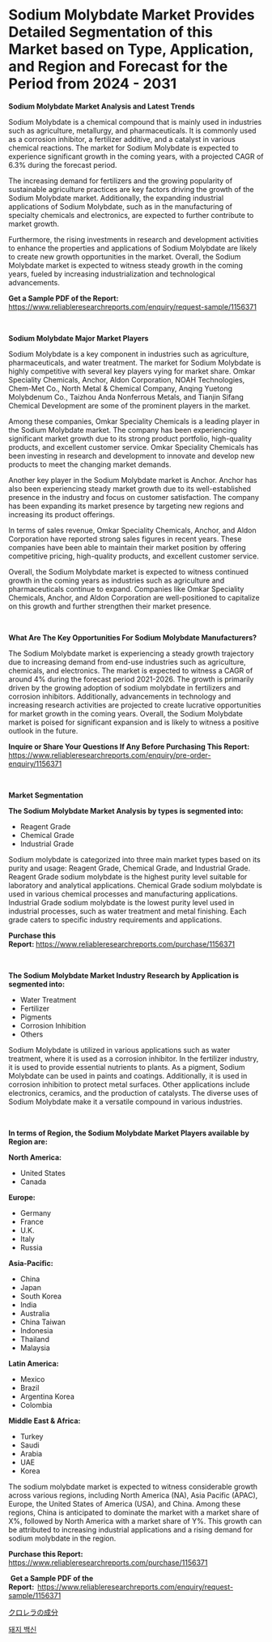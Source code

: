 <p><h1>Sodium Molybdate Market Provides Detailed Segmentation of this Market based on Type, Application, and Region and Forecast for the Period from 2024 - 2031</h1></p><p><strong>Sodium Molybdate Market Analysis and Latest Trends</strong></p>
<p><p>Sodium Molybdate is a chemical compound that is mainly used in industries such as agriculture, metallurgy, and pharmaceuticals. It is commonly used as a corrosion inhibitor, a fertilizer additive, and a catalyst in various chemical reactions. The market for Sodium Molybdate is expected to experience significant growth in the coming years, with a projected CAGR of 6.3% during the forecast period. </p><p>The increasing demand for fertilizers and the growing popularity of sustainable agriculture practices are key factors driving the growth of the Sodium Molybdate market. Additionally, the expanding industrial applications of Sodium Molybdate, such as in the manufacturing of specialty chemicals and electronics, are expected to further contribute to market growth.</p><p>Furthermore, the rising investments in research and development activities to enhance the properties and applications of Sodium Molybdate are likely to create new growth opportunities in the market. Overall, the Sodium Molybdate market is expected to witness steady growth in the coming years, fueled by increasing industrialization and technological advancements.</p></p>
<p><strong>Get a Sample PDF of the Report:&nbsp;</strong> <a href="https://www.reliableresearchreports.com/enquiry/request-sample/1156371">https://www.reliableresearchreports.com/enquiry/request-sample/1156371</a></p>
<p>&nbsp;</p>
<p><strong>Sodium Molybdate Major Market Players</strong></p>
<p><p>Sodium Molybdate is a key component in industries such as agriculture, pharmaceuticals, and water treatment. The market for Sodium Molybdate is highly competitive with several key players vying for market share. Omkar Speciality Chemicals, Anchor, Aldon Corporation, NOAH Technologies, Chem-Met Co., North Metal & Chemical Company, Anqing Yuetong Molybdenum Co., Taizhou Anda Nonferrous Metals, and Tianjin Sifang Chemical Development are some of the prominent players in the market.</p><p>Among these companies, Omkar Speciality Chemicals is a leading player in the Sodium Molybdate market. The company has been experiencing significant market growth due to its strong product portfolio, high-quality products, and excellent customer service. Omkar Speciality Chemicals has been investing in research and development to innovate and develop new products to meet the changing market demands.</p><p>Another key player in the Sodium Molybdate market is Anchor. Anchor has also been experiencing steady market growth due to its well-established presence in the industry and focus on customer satisfaction. The company has been expanding its market presence by targeting new regions and increasing its product offerings.</p><p>In terms of sales revenue, Omkar Speciality Chemicals, Anchor, and Aldon Corporation have reported strong sales figures in recent years. These companies have been able to maintain their market position by offering competitive pricing, high-quality products, and excellent customer service.</p><p>Overall, the Sodium Molybdate market is expected to witness continued growth in the coming years as industries such as agriculture and pharmaceuticals continue to expand. Companies like Omkar Speciality Chemicals, Anchor, and Aldon Corporation are well-positioned to capitalize on this growth and further strengthen their market presence.</p></p>
<p>&nbsp;</p>
<p><strong>What Are The Key Opportunities For Sodium Molybdate Manufacturers?</strong></p>
<p><p>The Sodium Molybdate market is experiencing a steady growth trajectory due to increasing demand from end-use industries such as agriculture, chemicals, and electronics. The market is expected to witness a CAGR of around 4% during the forecast period 2021-2026. The growth is primarily driven by the growing adoption of sodium molybdate in fertilizers and corrosion inhibitors. Additionally, advancements in technology and increasing research activities are projected to create lucrative opportunities for market growth in the coming years. Overall, the Sodium Molybdate market is poised for significant expansion and is likely to witness a positive outlook in the future.</p></p>
<p><strong>Inquire or Share Your Questions If Any Before Purchasing This Report:</strong> <a href="https://www.reliableresearchreports.com/enquiry/pre-order-enquiry/1156371">https://www.reliableresearchreports.com/enquiry/pre-order-enquiry/1156371</a></p>
<p>&nbsp;</p>
<p><strong>Market Segmentation</strong></p>
<p><strong>The Sodium Molybdate Market Analysis by types is segmented into:</strong></p>
<p><ul><li>Reagent Grade</li><li>Chemical Grade</li><li>Industrial Grade</li></ul></p>
<p><p>Sodium molybdate is categorized into three main market types based on its purity and usage: Reagent Grade, Chemical Grade, and Industrial Grade. Reagent Grade sodium molybdate is the highest purity level suitable for laboratory and analytical applications. Chemical Grade sodium molybdate is used in various chemical processes and manufacturing applications. Industrial Grade sodium molybdate is the lowest purity level used in industrial processes, such as water treatment and metal finishing. Each grade caters to specific industry requirements and applications.</p></p>
<p><strong>Purchase this Report:&nbsp;</strong><a href="https://www.reliableresearchreports.com/purchase/1156371">https://www.reliableresearchreports.com/purchase/1156371</a></p>
<p>&nbsp;</p>
<p><strong>The Sodium Molybdate Market Industry Research by Application is segmented into:</strong></p>
<p><ul><li>Water Treatment</li><li>Fertilizer</li><li>Pigments</li><li>Corrosion Inhibition</li><li>Others</li></ul></p>
<p><p>Sodium Molybdate is utilized in various applications such as water treatment, where it is used as a corrosion inhibitor. In the fertilizer industry, it is used to provide essential nutrients to plants. As a pigment, Sodium Molybdate can be used in paints and coatings. Additionally, it is used in corrosion inhibition to protect metal surfaces. Other applications include electronics, ceramics, and the production of catalysts. The diverse uses of Sodium Molybdate make it a versatile compound in various industries.</p></p>
<p>&nbsp;</p>
<p><strong>In terms of Region, the Sodium Molybdate Market Players available by Region are:</strong></p>
<p>
    <p> <strong> North America: </strong>
        <ul>
            <li>United States</li>
            <li>Canada</li>
        </ul>
        </p> 
    <p> <strong> Europe: </strong>
        <ul>
            <li>Germany</li>
            <li>France</li>
            <li>U.K.</li>
            <li>Italy</li>
            <li>Russia</li>
        </ul>
        </p> 
    <p> <strong> Asia-Pacific: </strong>
        <ul>
            <li>China</li>
            <li>Japan</li>
            <li>South Korea</li>
            <li>India</li>
            <li>Australia</li>
            <li>China Taiwan</li>
            <li>Indonesia</li>
            <li>Thailand</li>
            <li>Malaysia</li>
        </ul>
        </p> 
    <p> <strong> Latin America: </strong>
        <ul>
            <li>Mexico</li>
            <li>Brazil</li>
            <li>Argentina Korea</li>
            <li>Colombia</li>
        </ul>
        </p> 
    <p> <strong> Middle East & Africa: </strong>
        <ul>
            <li>Turkey</li>
            <li>Saudi</li>
            <li>Arabia</li>
            <li>UAE</li>
            <li>Korea</li>
        </ul>
    </p>
    </p>
<p><p>The sodium molybdate market is expected to witness considerable growth across various regions, including North America (NA), Asia Pacific (APAC), Europe, the United States of America (USA), and China. Among these regions, China is anticipated to dominate the market with a market share of X%, followed by North America with a market share of Y%. This growth can be attributed to increasing industrial applications and a rising demand for sodium molybdate in the region.</p></p>
<p><strong>Purchase this Report: </strong><a href="https://www.reliableresearchreports.com/purchase/1156371">https://www.reliableresearchreports.com/purchase/1156371</a></p>
<p>&nbsp;<strong>Get a Sample PDF of the Report:&nbsp;&nbsp;</strong><a href="https://www.reliableresearchreports.com/enquiry/request-sample/1156371">https://www.reliableresearchreports.com/enquiry/request-sample/1156371</a></p>
<p><strong></strong></p>
<p><p><a href="https://github.com/oafhukehf4709715/Market-Research-Report-List-1/blob/main/6776784193432.md">クロレラの成分</a></p><p><a href="https://github.com/plelbej847484502/Market-Research-Report-List-1/blob/main/4498127193216.md">돼지 백신</a></p></p>